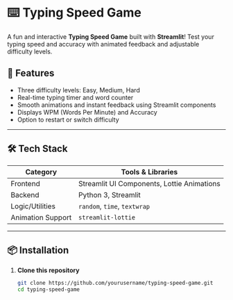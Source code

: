 # ⌨️ Typing Speed Game

A fun and interactive **Typing Speed Game** built with **Streamlit**! Test your typing speed and accuracy with animated feedback and adjustable difficulty levels.


## 🚀 Features

- Three difficulty levels: Easy, Medium, Hard  
- Real-time typing timer and word counter  
- Smooth animations and instant feedback using Streamlit components  
- Displays WPM (Words Per Minute) and Accuracy  
- Option to restart or switch difficulty  

---

## 🛠️ Tech Stack

| Category         | Tools & Libraries               |
|------------------|----------------------------------|
| Frontend         | Streamlit UI Components, Lottie Animations  |
| Backend          | Python 3, Streamlit              |
| Logic/Utilities  | `random`, `time`, `textwrap`     |
| Animation Support  | `streamlit-lottie`          |

---

## 📦 Installation

1. **Clone this repository**
   ```bash
   git clone https://github.com/yourusername/typing-speed-game.git
   cd typing-speed-game


